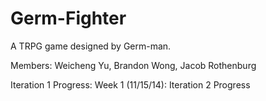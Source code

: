 Germ-Fighter
============

A TRPG game designed by Germ-man.

Members: Weicheng Yu, Brandon Wong, Jacob Rothenburg

Iteration 1 Progress:
  Week 1 (11/15/14): 
Iteration 2 Progress
